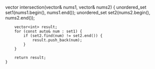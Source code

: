  vector<int> intersection(vector<int>& nums1, vector<int>& nums2) {
        unordered_set<int> set1(nums1.begin(), nums1.end());
        unordered_set<int> set2(nums2.begin(), nums2.end());

        vector<int> result;
        for (const auto& num : set1) {
            if (set2.find(num) != set2.end()) {
                result.push_back(num);
            }
        }

        return result;
    }
